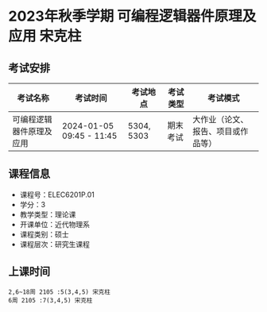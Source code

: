 # 2023年秋季学期 可编程逻辑器件原理及应用 宋克柱




## 考试安排

| 考试名称 | 考试时间 | 考试地点 | 考试类型 | 考试模式 |
| -------- | -------- | -------- | -------- | -------- |
| 可编程逻辑器件原理及应用 | 2024-01-05 09:45 - 11:45 | 5304, 5303 | 期末考试 | 大作业（论文、报告、项目或作品等） |





## 课程信息

- 课程号：ELEC6201P.01
- 学分：3
- 教学类型：理论课
- 开课单位：近代物理系
- 课程类别：硕士
- 课程层次：研究生课程

## 上课时间

```
2,6~18周 2105 :5(3,4,5) 宋克柱
6周 2105 :7(3,4,5) 宋克柱
```

